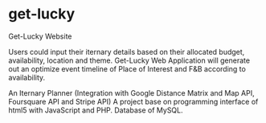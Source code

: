 # get-lucky
Get-Lucky Website

Users could input their iternary details based on their allocated budget, availability, location and theme.
Get-Lucky Web Application will generate out an optimize event timeline of Place of Interest and F&B according to availability.

An Iternary Planner (Integration with Google Distance Matrix and Map API, Foursquare API and Stripe API)
A project base on programming interface of html5 with JavaScript and PHP.
Database of MySQL.

